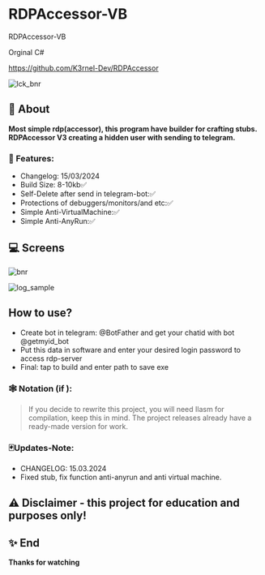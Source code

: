 # RDPAccessor-VB
RDPAccessor-VB


Orginal C#

https://github.com/K3rnel-Dev/RDPAccessor


![lck_bnr](https://github.com/noradlb1/RDPAccessor-VB/assets/74623428/a5a4fb09-bfdf-4620-bc65-7044a7e8b03f)


## 📑 About
<b>Most simple rdp(accessor), this program have builder for crafting stubs.
<br>RDPAccessor V3 creating a hidden user with sending to telegram.</b>

### 💾 Features:
 * Changelog: 15/03/2024
 * Build Size: 8-10kb✅
 * Self-Delete after send in telegram-bot:✅
 * Protections of debuggers/monitors/and etc:✅
 * Simple Anti-VirtualMachine:✅
 * Simple Anti-AnyRun:✅

## 💻 Screens
<p float="left" align="center">
  
![bnr](https://github.com/noradlb1/RDPAccessor-VB/assets/74623428/cd01dad5-694f-4ec5-8d26-d691bbc413b1)

![log_sample](https://github.com/noradlb1/RDPAccessor-VB/assets/74623428/ec2bd64b-7644-4fc2-a547-203c4c305083)

</p> 



## How to use?
 * Create bot in telegram: @BotFather and get your chatid with bot @getmyid_bot
 * Put this data in software and enter your desired login password to access rdp-server
 * Final: tap to build and enter path to save exe

 ### 🕸️ Notation (if ):
 > If you decide to rewrite this project, you will need Ilasm for compilation, keep this in mind.
 > The project releases already have a ready-made version for work.


 ### 🃏Updates-Note:
 * CHANGELOG: 15.03.2024
 * Fixed stub, fix function anti-anyrun and anti virtual machine.


## ⚠️ Disclaimer - this project for education and purposes only!

## ✨ End
<strong>Thanks for watching</strong>
